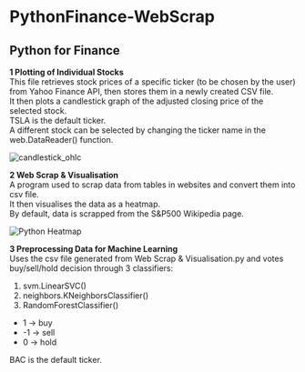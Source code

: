 # PythonFinance-WebScrap
## Python for Finance

**1 Plotting of Individual Stocks <br/>** 
This file retrieves stock prices of a specific ticker (to be chosen by the user) from Yahoo Finance API, then stores them in a newly created CSV file. <br/>
It then plots a candlestick graph of the adjusted closing price of the selected stock. <br/>
TSLA is the default ticker. <br/>
A different stock can be selected by changing the ticker name in the web.DataReader() function. <br/>

![candlestick_ohlc](https://user-images.githubusercontent.com/47865641/73657748-e5734c00-46cd-11ea-9782-8a504c348672.JPG)


**2 Web Scrap & Visualisation <br/>** 
A program used to scrap data from tables in websites and convert them into csv file. <br/>
It then visualises the data as a heatmap. <br/>
By default, data is scrapped from the S&P500 Wikipedia page. <br/>

![Python Heatmap](https://user-images.githubusercontent.com/47865641/73657848-15baea80-46ce-11ea-9a22-1a169f167b8c.JPG)

**3 Preprocessing Data for Machine Learning <br/>** 
Uses the csv file generated from Web Scrap & Visualisation.py and votes buy/sell/hold decision through 3 classifiers: <br/>
1. svm.LinearSVC()
2. neighbors.KNeighborsClassifier()
3. RandomForestClassifier()

- 1 -> buy
- -1 -> sell
- 0 -> hold

BAC is the default ticker.
